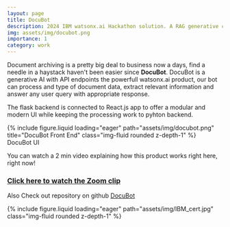 ```yaml
---
layout: page
title: DocuBot
description: 2024 IBM watsonx.ai Hackathon solution. A RAG generative chat bot to answer queries about provided unstructured pdf documents.
img: assets/img/docubot.png
importance: 1
category: work
---
```


Document archiving is a pretty big deal to business now a days, find a needle in a haystack haven't been easier since __DocuBot__. DocuBot is a generative AI with API endpoints the powerfull watsonx.ai product, our bot can process and type of document data, extract relevant information and answer any user query with appropriate response.

The flask backend is connected to React.js app to offer a modular and modern UI while keeping the processing work to pyhton backend.

<div class="row">
    <div class="col-sm mt-3 mt-md-0">
        {% include figure.liquid loading="eager" path="assets/img/docubot.png" title="DocuBot Front End" class="img-fluid rounded z-depth-1" %}
    </div>
</div>
<div class="caption">
    DocuBot UI
</div>

You can watch a 2 min video explaining how this product works right here, right now!
<h3><a href="https://us04web.zoom.us/clips/share/T9znBvr3YxdyBKUwadSXH6V15fzViSen1l1KxUWwvX6MeVSdBZeWwfVcEWEjTv29ry-RpGJzkh5dKEmvuIru3b5FMQ.JjDjRn-kgnZs_Tpy" target="_blank">Click here to watch the Zoom clip</a></h3>


Also Check out repository on github
<a href='https://github.com/Farreeda/WatsonX-24'>DocuBot</a>

<div class="row">
    <div class="col-sm mt-3 mt-md-0">
        {% include figure.liquid loading="eager" path="assets/img/IBM_cert.jpg" class="img-fluid rounded z-depth-1" %}
    </div>
</div>



